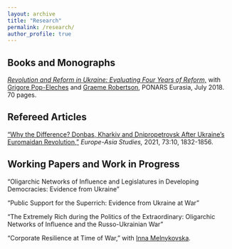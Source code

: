 ```yaml
---
layout: archive
title: "Research"
permalink: /research/
author_profile: true
---
```


## Books and Monographs  
[*Revolution and Reform in Ukraine: Evaluating Four Years of Reform,*](https://www.ponarseurasia.org/wp-content/uploads/attachments/Revolution%20and%20Reform%20in%20Ukraine_Nitsova_Pop-Eleches_Robertson_July2018.pdf) with [Grigore Pop-Eleches](https://gpop.scholar.princeton.edu/) and [Graeme Robertson](https://tarheels.live/graemebrobertson/), PONARS Eurasia, July 2018. 70 pages.   

## Refereed Articles
[“Why the Difference? Donbas, Kharkiv and Dnipropetrovsk After Ukraine’s Euromaidan Revolution,”](https://www.tandfonline.com/doi/abs/10.1080/09668136.2021.1912297?journalCode=ceas20) *Europe-Asia Studies,* 2021, 73:10, 1832-1856.  

## Working Papers and Work in Progress
“Oligarchic Networks of Influence and Legislatures in Developing Democracies: Evidence from Ukraine”  

“Public Support for the Superrich: Evidence from Ukraine at War” 

“The Extremely Rich during the Politics of the Extraordinary: Oligarchic Networks of Influence and the Russo-Ukrainian War”

“Corporate Resilience at Time of War,” with [Inna Melnykovska](https://people.ceu.edu/inna_melnykovska). 

